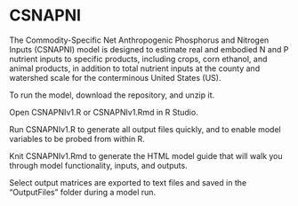 # CSNAPNI
The Commodity-Specific Net Anthropogenic Phosphorus and Nitrogen Inputs (CSNAPNI) model is designed to estimate real and embodied N and P nutrient inputs 
to specific products, including crops, corn ethanol, and animal products, in addition to total nutrient inputs at the county and watershed scale for the conterminous United States (US).

To run the model, download the repository, and unzip it.

Open CSNAPNIv1.R or CSNAPNIv1.Rmd in R Studio.

Run CSNAPNIv1.R to generate all output files quickly, and to enable model variables to be probed from within R.

Knit CSNAPNIv1.Rmd to generate the HTML model guide that will walk you through model functionality, inputs, and outputs.

Select output matrices are exported to text files and saved in the “OutputFiles” folder during a model run.
